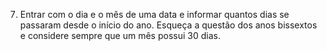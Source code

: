 7. Entrar com o dia e o mês de uma data e informar quantos dias se passaram desde o início do ano.
Esqueça a questão dos anos bissextos e considere sempre que um mês possui 30 dias. 